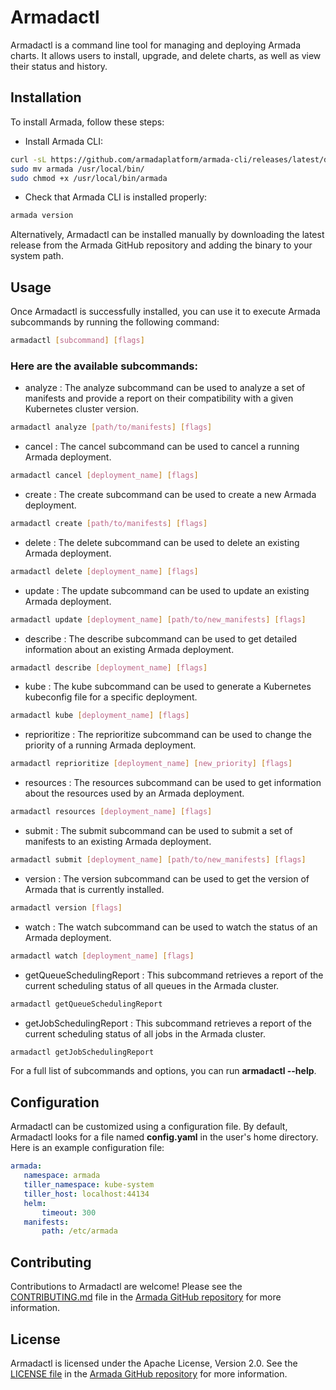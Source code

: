 # Armadactl

Armadactl is a command line tool for managing and deploying Armada charts. It allows users to install, upgrade, and delete charts, as well as view their status and history.

## Installation
To install Armada, follow these steps:

- Install Armada CLI:
```bash
curl -sL https://github.com/armadaplatform/armada-cli/releases/latest/download/armada-linux-amd64 -o armada
sudo mv armada /usr/local/bin/
sudo chmod +x /usr/local/bin/armada
```
- Check that Armada CLI is installed properly:
```bash
armada version
```

Alternatively, Armadactl can be installed manually by downloading the latest release from the Armada GitHub repository and adding the binary to your system path.

## Usage
Once Armadactl is successfully installed, you can use it to execute Armada subcommands by running the following command:
```bash
armadactl [subcommand] [flags]
```

### Here are the available subcommands:
- analyze : The analyze subcommand can be used to analyze a set of manifests and provide a report on their compatibility with a given Kubernetes cluster version.
```bash
armadactl analyze [path/to/manifests] [flags]
```
- cancel : The cancel subcommand can be used to cancel a running Armada deployment.
```bash
armadactl cancel [deployment_name] [flags]
```
- create : The create subcommand can be used to create a new Armada deployment.
```bash
armadactl create [path/to/manifests] [flags]
```
- delete : The delete subcommand can be used to delete an existing Armada deployment.
```bash
armadactl delete [deployment_name] [flags]
```
- update : The update subcommand can be used to update an existing Armada deployment.
```bash
armadactl update [deployment_name] [path/to/new_manifests] [flags]
```
- describe : The describe subcommand can be used to get detailed information about an existing Armada deployment.
```bash
armadactl describe [deployment_name] [flags]
```
- kube : The kube subcommand can be used to generate a Kubernetes kubeconfig file for a specific deployment.
```bash
armadactl kube [deployment_name] [flags]
```
- reprioritize : The reprioritize subcommand can be used to change the priority of a running Armada deployment.
```bash
armadactl reprioritize [deployment_name] [new_priority] [flags]
```
- resources : The resources subcommand can be used to get information about the resources used by an Armada deployment.
```bash
armadactl resources [deployment_name] [flags]
```
- submit : The submit subcommand can be used to submit a set of manifests to an existing Armada deployment.
```bash
armadactl submit [deployment_name] [path/to/new_manifests] [flags]
```
- version : The version subcommand can be used to get the version of Armada that is currently installed.
```bash
armadactl version [flags]
```
- watch : The watch subcommand can be used to watch the status of an Armada deployment.
```bash
armadactl watch [deployment_name] [flags]
```
- getQueueSchedulingReport : This subcommand retrieves a report of the current scheduling status of all queues in the Armada cluster.
```bash
armadactl getQueueSchedulingReport
```
- getJobSchedulingReport : This subcommand retrieves a report of the current scheduling status of all jobs in the Armada cluster.
```bash
armadactl getJobSchedulingReport
```

For a full list of subcommands and options, you can run **armadactl --help**.

## Configuration
Armadactl can be customized using a configuration file. By default, Armadactl looks for a file named **config.yaml** in the user's home directory. Here is an example configuration file:

 ```yaml
armada:
    namespace: armada
    tiller_namespace: kube-system
    tiller_host: localhost:44134
    helm:
        timeout: 300
    manifests:
        path: /etc/armada
```

## Contributing
Contributions to Armadactl are welcome! Please see the [CONTRIBUTING.md](https://github.com/armadaproject/armada/blob/master/CONTRIBUTING.md) file in the [Armada GitHub repository](https://github.com/armadaproject/armada) for more information.

## License
Armadactl is licensed under the Apache License, Version 2.0. See the [LICENSE file](https://github.com/armadaproject/armada/blob/master/LICENSE) in the [Armada GitHub repository](https://github.com/armadaproject/armada) for more information.
